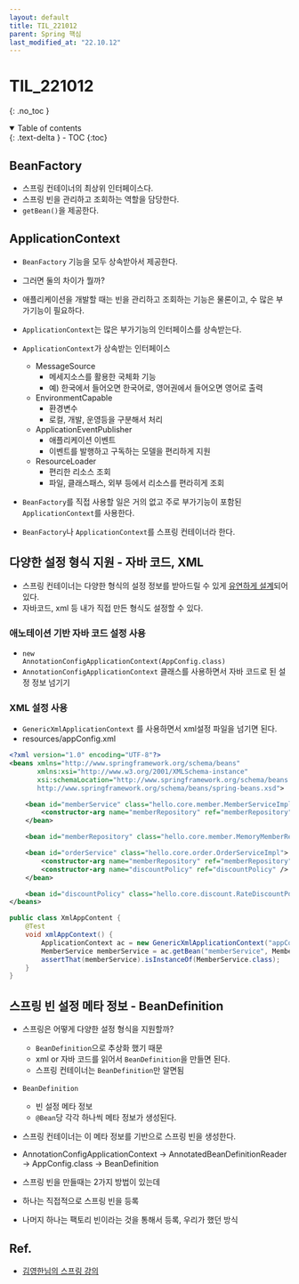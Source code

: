 ```yaml
---
layout: default
title: TIL_221012
parent: Spring 핵심
last_modified_at: "22.10.12"
---
```


# TIL_221012
{: .no_toc }

<details open markdown="block">
  <summary>
    Table of contents
  </summary>
  {: .text-delta }
- TOC
{:toc}
</details>

## BeanFactory
- 스프링 컨테이너의 최상위 인터페이스다.
- 스프링 빈을 관리하고 조회하는 역할을 담당한다.
- <code class="language-plaintext highlighter-rouge">getBean()</code>을 제공한다.

## ApplicationContext
- <code class="language-plaintext highlighter-rouge">BeanFactory</code> 기능을 모두 상속받아서 제공한다.
- 그러면 둘의 차이가 뭘까?
- 애플리케이션을 개발할 때는 빈을 관리하고 조회하는 기능은 물론이고, 수 많은 부가기능이 필요하다.
- <code class="language-plaintext highlighter-rouge">ApplicationContext</code>는 많은 부가기능의 인터페이스를 상속받는다.
- <code class="language-plaintext highlighter-rouge">ApplicationContext</code>가 상속받는 인터페이스
    - MessageSource
        - 메세지소스를 활용한 국체화 기능
        - 예) 한국에서 들어오면 한국어로, 영어권에서 들어오면 영어로 출력
    - EnvironmentCapable
        - 환경변수
        - 로컬, 개발, 운영등을 구분해서 처리
    - ApplicationEventPublisher
        - 애플리케이션 이벤트
        - 이벤트를 발행하고 구독하는 모델을 편리하게 지원
    - ResourceLoader
        - 편리한 리소스 조회
        - 파일, 클래스패스, 외부 등에서 리소스를 편라히게 조회

- <code class="language-plaintext highlighter-rouge">BeanFactory</code>를 직접 사용할 일은 거의 없고 주로 부가기능이 포함된 <code class="language-plaintext highlighter-rouge">ApplicationContext</code>를 사용한다.
- <code class="language-plaintext highlighter-rouge">BeanFactory</code>나 <code class="language-plaintext highlighter-rouge">ApplicationContext</code>를 스프링 컨테이너라 한다.

## 다양한 설정 형식 지원 - 자바 코드, XML
- 스프링 컨테이너는 다양한 형식의 설정 정보를 받아드릴 수 있게 <u>유연하게 설계</u>되어 있다.
- 자바코드, xml 등 내가 직접 만든 형식도 설정할 수 있다.

### 애노테이션 기반 자바 코드 설정 사용
- <code class="language-plaintext highlighter-rouge">new AnnotationConfigApplicationContext(AppConfig.class)</code>
- <code class="language-plaintext highlighter-rouge">AnnotationConfigApplicationContext</code> 클래스를 사용하면서 자바 코드로 된 설정 정보 넘기기

### XML 설정 사용
- <code class="language-plaintext highlighter-rouge">GenericXmlApplicationContext</code> 를 사용하면서 xml설정 파일을 넘기면 된다.
- resources/appConfig.xml

```xml
<?xml version="1.0" encoding="UTF-8"?>
<beans xmlns="http://www.springframework.org/schema/beans"
       xmlns:xsi="http://www.w3.org/2001/XMLSchema-instance"
       xsi:schemaLocation="http://www.springframework.org/schema/beans
       http://www.springframework.org/schema/beans/spring-beans.xsd">

    <bean id="memberService" class="hello.core.member.MemberServiceImpl">
        <constructor-arg name="memberRepository" ref="memberRepository" />
    </bean>

    <bean id="memberRepository" class="hello.core.member.MemoryMemberRepository"/>

    <bean id="orderService" class="hello.core.order.OrderServiceImpl">
        <constructor-arg name="memberRepository" ref="memberRepository" />
        <constructor-arg name="discountPolicy" ref="discountPolicy" />
    </bean>

    <bean id="discountPolicy" class="hello.core.discount.RateDiscountPolicy" />
</beans>
```

```java
public class XmlAppContent {
    @Test
    void xmlAppContext() {
        ApplicationContext ac = new GenericXmlApplicationContext("appConfig.xml");
        MemberService memberService = ac.getBean("memberService", MemberService.class);
        assertThat(memberService).isInstanceOf(MemberService.class);
    }
}
```

## 스프링 빈 설정 메타 정보 - BeanDefinition
- 스프링은 어떻게 다양한 설정 형식을 지원할까?
    - <code class="language-plaintext highlighter-rouge">BeanDefinition</code>으로 추상화 했기 때문
    - xml or 자바 코드를 읽어서 <code class="language-plaintext highlighter-rouge">BeanDefinition</code>을 만들면 된다.
    - 스프링 컨테이너는 <code class="language-plaintext highlighter-rouge">BeanDefinition</code>만 알면됨
- <code class="language-plaintext highlighter-rouge">BeanDefinition</code>
    - 빈 설정 메타 정보
    - <code class="language-plaintext highlighter-rouge">@Bean</code>당 각각 하나씩 메타 정보가 생성된다.
- 스프링 컨테이너는 이 메타 정보를 기반으로 스프링 빈을 생성한다.  
- AnnotationConfigApplicationContext -> AnnotatedBeanDefinitionReader -> AppConfig.class -> BeanDefinition

- 스프링 빈을 만들때는 2가지 방법이 있는데
- 하나는 직접적으로 스프링 빈을 등록 
- 나머지 하나는 팩토리 빈이라는 것을 통해서 등록, 우리가 했던 방식


## Ref.
- <a href="https://www.inflearn.com/course/%EC%8A%A4%ED%94%84%EB%A7%81-%ED%95%B5%EC%8B%AC-%EC%9B%90%EB%A6%AC-%EA%B8%B0%EB%B3%B8%ED%8E%B8/dashboard">김영한님의 스프링 강의</a>
